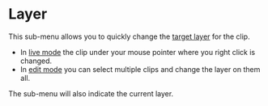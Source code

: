 # Layer

This sub-menu allows you to quickly change the [target layer](../layers.md) for the clip. 

- In [live mode](../toolbar/live.md) the clip under your mouse pointer where you right click is changed.
- In [edit mode](../toolbar/edit.md) you can select multiple clips and change the layer on them all. 

The sub-menu will also indicate the current layer.
